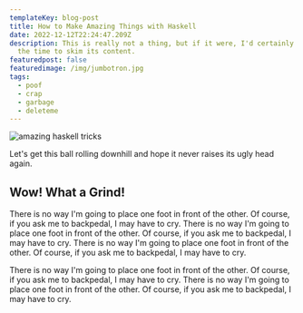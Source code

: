 ```yaml
---
templateKey: blog-post
title: How to Make Amazing Things with Haskell
date: 2022-12-12T22:24:47.209Z
description: This is really not a thing, but if it were, I'd certainly invest
  the time to skim its content.
featuredpost: false
featuredimage: /img/jumbotron.jpg
tags:
  - poof
  - crap
  - garbage
  - deleteme
---
```

![amazing haskell tricks](/img/jumbotron.jpg)

Let's get this ball rolling downhill and hope it never raises its ugly head again.

## Wow! What a Grind!

There is no way I'm going to place one foot in front of the other. Of course, if you ask me to backpedal, I may have to cry. There is no way I'm going to place one foot in front of the other. Of course, if you ask me to backpedal, I may have to cry. There is no way I'm going to place one foot in front of the other. Of course, if you ask me to backpedal, I may have to cry.

There is no way I'm going to place one foot in front of the other. Of course, if you ask me to backpedal, I may have to cry. There is no way I'm going to place one foot in front of the other. Of course, if you ask me to backpedal, I may have to cry.